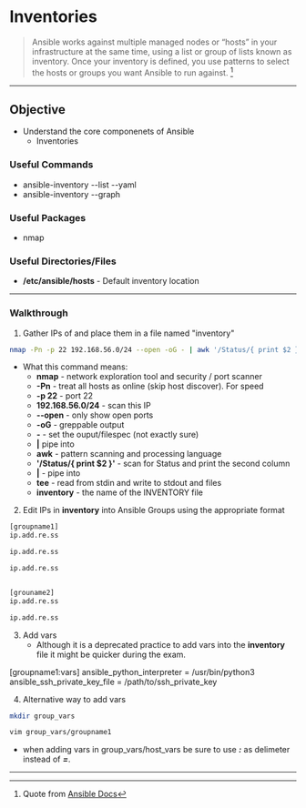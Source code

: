 # Inventories

> Ansible works against multiple managed nodes or “hosts” in your infrastructure at the same time, using a list or group of lists known as inventory. Once your inventory is defined, you use patterns to select the hosts or groups you want Ansible to run against. [^inventory]

---

## Objective
- Understand the core componenets of Ansible
	- Inventories


### Useful Commands

* ansible-inventory --list --yaml
* ansible-inventory --graph


### Useful Packages
* nmap

### Useful Directories/Files
* **/etc/ansible/hosts** - Default inventory location

---

### Walkthrough

1. Gather IPs of and place them in a file named "inventory"

```zsh
nmap -Pn -p 22 192.168.56.0/24 --open -oG - | awk '/Status/{ print $2 }' | tee inventory
```
- What this command means:
	- **nmap** - network exploration tool and security / port scanner
	- **-Pn** - treat all hosts as online (skip host discover). For speed
	- **-p 22** - port 22
	- **192.168.56.0/24** - scan this IP
	- **--open** - only show open ports
	- **-oG** - greppable output
	- **-** - set the ouput/filespec (not exactly sure)
	- **|** pipe into
	- **awk** - pattern scanning and processing language
	- **'/Status/{ print $2 }'** - scan for Status and print the second column
	- **|** - pipe into
	- **tee** - read from stdin and write to stdout and files
	- **inventory** - the name of the INVENTORY file

2. Edit IPs in **inventory** into Ansible Groups using the appropriate format

```zsh
[groupname1]
ip.add.re.ss

ip.add.re.ss

ip.add.re.ss


[grouname2]
ip.add.re.ss

ip.add.re.ss
```


3. Add vars
	- Although it is a deprecated practice to add vars into the **inventory** file it might be quicker during the exam.

[groupname1:vars]
ansible_python_interpreter = /usr/bin/python3
ansible_ssh_private_key_file = /path/to/ssh_private_key


4. Alternative way to add vars

```zsh
mkdir group_vars
```

```zsh
vim group_vars/groupname1
```
* when adding vars in group_vars/host_vars be sure to use ***:*** as delimeter instead of ***=***.
























---
[^inventory]: Quote from [Ansible Docs](https://docs.ansible.com/ansible/latest/user_guide/intro_inventory.html)

